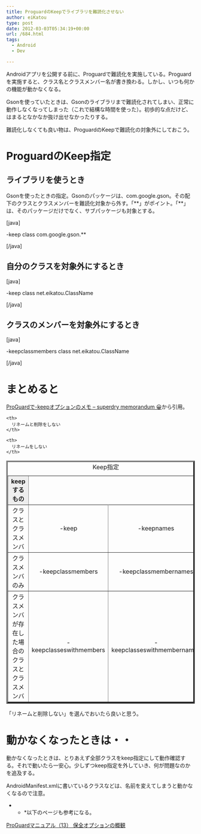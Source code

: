 ```yaml
---
title: ProguardのKeepでライブラリを難読化させない
author: eiKatou
type: post
date: 2012-03-03T05:34:19+00:00
url: /684.html
tags:
  - Android
  - Dev

---
```

Androidアプリを公開する前に、Proguardで難読化を実施している。Proguardを実施すると、クラス名とクラスメンバー名が書き換わる。しかし、いつも何かの機能が動かなくなる。

Gsonを使っていたときは、Gsonのライブラリまで難読化されてしまい、正常に動作しなくなってしまった（これで結構な時間を使った）。初歩的な点だけど、はまるとなかなか抜け出せなかったりする。

難読化しなくても良い物は、ProguardのKeepで難読化の対象外にしておこう。

<!--more-->

# ProguardのKeep指定

## ライブラリを使うとき

Gsonを使ったときの指定。Gsonのパッケージは、com.google.gson。その配下のクラスとクラスメンバーを難読化対象から外す。「\*\*」がポイント。「\*\*」は、そのパッケージだけでなく、サブパッケージも対象とする。
  
[java]
  
-keep class com.google.gson.**
  
[/java] 

## 自分のクラスを対象外にするとき

[java]
  
-keep class net.eikatou.ClassName
  
[/java]

## クラスのメンバーを対象外にするとき

[java]
  
-keepclassmembers class net.eikatou.ClassName
  
[/java]

# まとめると

[ProGuardで-keepオプションのメモ &#8211; superdry memorandum 😀][1]から引用。

<table border="4" align="center">
  <caption>Keep指定</caption> 
  
  <tr bgcolor="#eeeeee">
    <th>
      keepするもの
    </th>
    
    <th>
      リネームと削除をしない
    </th>
    
    <th>
      リネームをしない
    </th>
  </tr><tr align=center> 
  
  <td>
    クラスとクラスメンバ
  </td>
  
  <td>
    -keep
  </td>
  
  <td>
    -keepnames
  </td></tr> <tr align=center> 
  
  <td>
    クラスメンバのみ
  </td>
  
  <td>
    -keepclassmembers
  </td>
  
  <td>
    -keepclassmembernames
  </td></tr> <tr align=center> 
  
  <td>
    クラスメンバが存在した場合のクラスとクラスメンバ
  </td>
  
  <td>
    -keepclasseswithmembers
  </td>
  
  <td>
    -keepclasseswithmembernames
  </td></tr>
</table>

「リネームと削除しない」を選んでおいたら良いと思う。

# 動かなくなったときは・・

動かなくなったときは、とりあえず全部クラスをkeep指定にして動作確認する。それで動いたら一安心。少しずつkeep指定を外していき、何が問題なのかを追及する。

AndroidManifest.xmlに書いているクラスなどは、名前を変えてしまうと動かなくなるので注意。

* * *以下のページも参考になる。


  
[ProGuardマニュアル（13） 保全オプションの概観][2]</p>

 [1]: http://d.hatena.ne.jp/Superdry/20110121/1295641171
 [2]: http://d.hatena.ne.jp/m12i/20110416/1302942202
